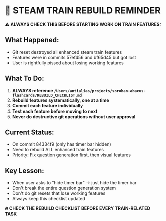 # 🚂 STEAM TRAIN REBUILD REMINDER

**⚠️ ALWAYS CHECK THIS BEFORE STARTING WORK ON TRAIN FEATURES:**

## What Happened:

- Git reset destroyed all enhanced steam train features
- Features were in commits 57ef456 and bf65d45 but got lost
- User is rightfully pissed about losing working features

## What To Do:

1. **ALWAYS reference `/Users/antialias/projects/soroban-abacus-flashcards/REBUILD_CHECKLIST.md`**
2. **Rebuild features systematically, one at a time**
3. **Commit each feature individually**
4. **Test each feature before moving to next**
5. **Never do destructive git operations without user approval**

## Current Status:

- On commit 84334f9 (only has timer bar hidden)
- Need to rebuild ALL enhanced train features
- Priority: Fix question generation first, then visual features

## Key Lesson:

- When user asks to "hide timer bar" → just hide the timer bar
- Don't break the entire question generation system
- Don't do git resets that lose working features
- Always keep this checklist updated

**🔥 CHECK THE REBUILD CHECKLIST BEFORE EVERY TRAIN-RELATED TASK**
